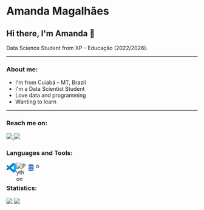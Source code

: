 <h1>Amanda Magalhães</h1>

## Hi there, I'm Amanda 👋 

Data Science Student from XP - Educação (2022/2026). 

---
### About me:

- I'm from Cuiabá - MT, Brazil
- I'm a Data Scientist Student  
- Love data and programming
- Wanting to learn

-----


### Reach me on:

<div>
    <a href="mailto:amandaborgesufmt@gmail.com" target="_blank">
        <img src="https://img.shields.io/badge/Gmail-D14836?style=for-the-badge&logo=gmail&logoColor=white" target="_blank"/>
    </a>
    <a href="https://www.linkedin.com/in/magalhaesaamanda/" target="_blank">
        <img src="https://img.shields.io/badge/LinkedIn-0077B5?style=for-the-badge&logo=linkedin&logoColor=white" target="_blank"/>
    </a>
</div>  
 
 ### Languages and Tools:
 
<img align="left" alt="Visual Studio Code" width="26px" src="https://raw.githubusercontent.com/github/explore/80688e429a7d4ef2fca1e82350fe8e3517d3494d/topics/visual-studio-code/visual-studio-code.png" />
<img align="left" alt="Python" width="26px" src="https://user-images.githubusercontent.com/16562208/217266146-f645f630-8e4a-49c0-a1c5-a8fd9778ff5f.png" />
<img align="left" alt="SQL" width="26px" src="https://raw.githubusercontent.com/github/explore/80688e429a7d4ef2fca1e82350fe8e3517d3494d/topics/sql/sql.png" />o

<br />
<br />

### Statistics:
<div>
    <img height="200em" src="https://github-readme-stats.vercel.app/api/top-langs/?username=magalhaesaamanda&layout=compact&langs_count=10&theme=light&bg_color=00000000&hide_border=true"/>
    <img height="200em" src="https://github-readme-stats.vercel.app/api?username=magalhaesaamanda&show_icons=true&theme=light&include_all_commits=true&count_private=true&bg_color=00000000&hide_border=true"/>
</div>

